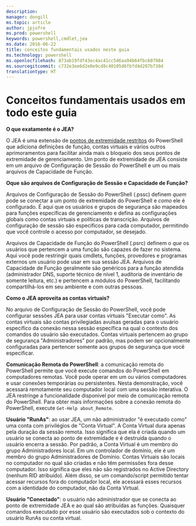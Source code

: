 ```yaml
---
description: 
manager: dongill
ms.topic: article
author: jpjofre
ms.prod: powershell
keywords: powershell,cmdlet,jea
ms.date: 2016-06-22
title: conceitos fundamentais usados neste guia
ms.technology: powershell
ms.openlocfilehash: 873ab19fdf43ec4ac41cc546aa94b64fbc607984
ms.sourcegitcommit: c732e3ee6d2e0e9cd8c40105d6fbfd4d207b730d
translationtype: HT
---
```

# <a name="key-concepts-used-throughout-this-guide"></a>Conceitos fundamentais usados em todo este guia
**O que exatamente é o JEA?**

O JEA é uma extensão de [pontos de extremidade restritos](http://blogs.technet.com/b/heyscriptingguy/archive/2014/03/31/introduction-to-powershell-endpoints.aspx) do PowerShell que adiciona definições de função, contas virtuais e vários outros aprimoramentos para facilitar ainda mais o bloqueio dos seus pontos de extremidade de gerenciamento.
Um ponto de extremidade de JEA consiste em um arquivo de Configuração de Sessão do PowerShell e um ou mais arquivos de Capacidade de Função.

**Oque são arquivos de Configuração de Sessão e Capacidade de Função?**

Arquivos de Configuração de Sessão do PowerShell (.pssc) definem *quem* pode se conectar a um ponto de extremidade do PowerShell e *como* ele é configurado.
É aqui que os usuários e grupos de segurança são mapeados para funções específicas de gerenciamento e defina as configurações globais como contas virtuais e políticas de transcrição.
Arquivos de configuração de sessão são específicos para cada computador, permitindo que você controle o acesso por computador, se desejado.

Arquivos de Capacidade de Função do PowerShell (.psrc) definem o *que* os usuários que pertencem a uma função são capazes de fazer no sistema.
Aqui você pode restringir quais cmdlets, funções, provedores e programas externos um usuário pode usar em sua sessão JEA.
Arquivos de Capacidade de Função geralmente são genéricos para a função atendida (administrador DNS, suporte técnico de nível 1, auditoria de inventário de somente leitura, etc.) e pertencem a módulos do PowerShell, facilitando compartilhá-los em seu ambiente e com outras pessoas.

**Como o JEA aproveita as contas virtuais?**

No arquivo de Configuração de Sessão do PowerShell, você pode configurar sessões JEA para usar contas virtuais "Executar como".
As contas virtuais são contas privilegiadas avulsas geradas para o usuário específico da conexão nessa sessão específica na qual o contexto dos comandos do usuário são executados.
Contas virtuais pertencem ao grupo de segurança "Administradores" por padrão, mas podem ser opcionalmente configuradas para pertencer somente aos grupos de segurança que você especificar.

**Comunicação Remota do PowerShell**: a comunicação remota do PowerShell permite que você execute comandos do PowerShell em computadores remotas.
Você pode operar em um ou vários computadores e usar conexões temporárias ou persistentes.
Nesta demonstração, você acessará remotamente seu computador local com uma sessão interativa.
O JEA restringe a funcionalidade disponível por meio de comunicação remota do PowerShell.
Para obter mais informações sobre a conexão remota do PowerShell, execute `Get-Help about_Remote`.

**Usuário "RunAs"**: ao usar JEA, um não administrador "é executado como" uma conta com privilégios de "Conta Virtual".
A Conta Virtual dura apenas pela duração da sessão remota.
Isso significa que ela é criada quando um usuário se conecta ao ponto de extremidade e é destruída quando o usuário encerra a sessão.
Por padrão, a Conta Virtual é um membro do grupo Administradores local.
Em um controlador de domínio, ele é um membro do grupo Administradores de Domínio.
Contas Virtuais são locais no computador no qual são criadas e não têm permissões fora desse computador.
Isso significa que eles não são registrados no Active Directory (nenhum RID atribuído).
Além disso, se um comando/script permitido tentar acessar recursos fora do computador local, ele acessará esses recursos com a identidade do computador, não da Conta Virtual.

**Usuário "Conectado"**: o usuário não administrador que se conecta ao ponto de extremidade JEA e ao qual são atribuídas as funções.
Quaisquer comandos executado por esse usuário são executados sob o contexto do usuário RunAs ou conta virtual.

